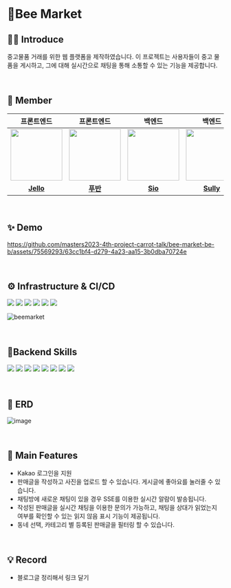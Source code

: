 # 🐝Bee Market
## 🙋‍♂️ Introduce
중고물품 거래를 위한 웹 플랫폼을 제작하였습니다. 이 프로젝트는 사용자들이 중고 물품을 게시하고, 그에 대해 실시간으로 채팅을 통해 소통할 수 있는 기능을 제공합니다.

<br/>

## 🧑 Member

|                                                       프론트엔드                                                       |                                                      프론트엔드                                                      |                                                       백엔드                                                |                                                       백엔드                                                      |
|:-----------------------------------------------------------------------------------------------------------------:|:---------------------------------------------------------------------------------------------------------------:|:---------------------------------------------------------------------------------------------------------------:|:---------------------------------------------------------------------------------------------------------------:|
| <a href="https://github.com/hjsong333"><img src = "https://avatars.githubusercontent.com/u/60080167?v=4" width="120px;"> | <a href="https://github.com/gunoc"><img src = "https://avatars.githubusercontent.com/gunoc" width="120px;"> | <a href="https://github.com/chunghye98"><img src = "https://avatars.githubusercontent.com/chunghye98" width="120px;"> | <a href="https://github.com/won4885"><img src = "https://avatars.githubusercontent.com/won4885" width="120px;"> |                                         |                                         |
|                                     [**Jello**](https://github.com/hjsong333)                                      |                                      [**푸반**](https://github.com/gunoc)                                      |                                      [**Sio**](https://github.com/chunghye98)                                      |                                     [**Sully**](https://github.com/won4885)                                     |

<br/>

## ✨ Demo
https://github.com/masters2023-4th-project-carrot-talk/bee-market-be-b/assets/75569293/63cc1bf4-d279-4a23-aa15-3b0dba70724e

<br/>

## ⚙️ Infrastructure & CI/CD
<img src="https://img.shields.io/badge/AWS%20EC2-FA7343?style=flat&logo=amazonec2&logoColor=white"/> <img src="https://img.shields.io/badge/AWS%20RDS-red?style=flat&logo=amazonrds&logoColor=white"/> <img src="https://img.shields.io/badge/AWS%20S3-569A31?style=flat&logo=amazons3&logoColor=white"/> <img src="https://img.shields.io/badge/nginx-009639?style=flat&logo=nginx&logoColor=white"/> <img src="https://img.shields.io/badge/Github%20Actions-2088FF?style=flat&logo=GithubActions&logoColor=white"/> <img src="https://img.shields.io/badge/Docker-2496ED?style=flat-square&logo=Docker&logoColor=white"/>

![beemarket](https://github.com/masters2023-4th-project-carrot-talk/carrot-talk-be-a/assets/57451700/c16c3024-3457-4ef1-ae8d-82a54a352df6)

<br/>

## 🚀Backend Skills
<img src="https://img.shields.io/badge/Java-007396?style=flat&logo=java&logoColor=white"/> <img src="https://img.shields.io/badge/Gradle-02303A?style=flat&logo=Gradle&logoColor=white"/> <img src="https://img.shields.io/badge/SpringBoot-6DB33F?style=flat&logo=SpringBoot&logoColor=white"/>  <img src="https://img.shields.io/badge/MySQL-4479A1?style=flat&logo=MySQL&logoColor=white"/> <img src="https://img.shields.io/badge/-IntelliJ%20IDEA-FF3850?style=flat&logo=IntelliJ%20IDEA&logoColor=white"/> <img src="https://img.shields.io/badge/JPA-212121?style=  &logo=jpa&logoColor=white"/> <img src="https://img.shields.io/badge/Querydsl-0285C9?style=  &logo=querydsl&logoColor=white"/> <img src="https://img.shields.io/badge/Redis-DC382D?style=flat-square&logo=Redis&logoColor=white"/>

<br/>

## 📜 ERD
![image](https://github.com/masters2023-4th-project-carrot-talk/carrot-talk-be-a/assets/57451700/1d477a9a-e55f-4a76-983e-77d4056623c9)

<br/>

## 📌 Main Features
- Kakao 로그인을 지원
- 판매글을 작성하고 사진을 업로드 할 수 있습니다. 게시글에 좋아요를 눌러줄 수 있습니다.
- 채팅방에 새로운 채팅이 있을 경우 SSE를 이용한 실시간 알람이 발송됩니다.
- 작성된 판매글을 실시간 채팅을 이용한 문의가 가능하고, 채팅을 상대가 읽었는지 여부를 확인할 수 있는 읽지 않음 표시 기능이 제공됩니다.
- 동네 선택, 카테고리 별 등록된 판매글을 필터링 할 수 있습니다.

<br/>

## 💡 Record
- 블로그글 정리해서 링크 달기

<br/>
